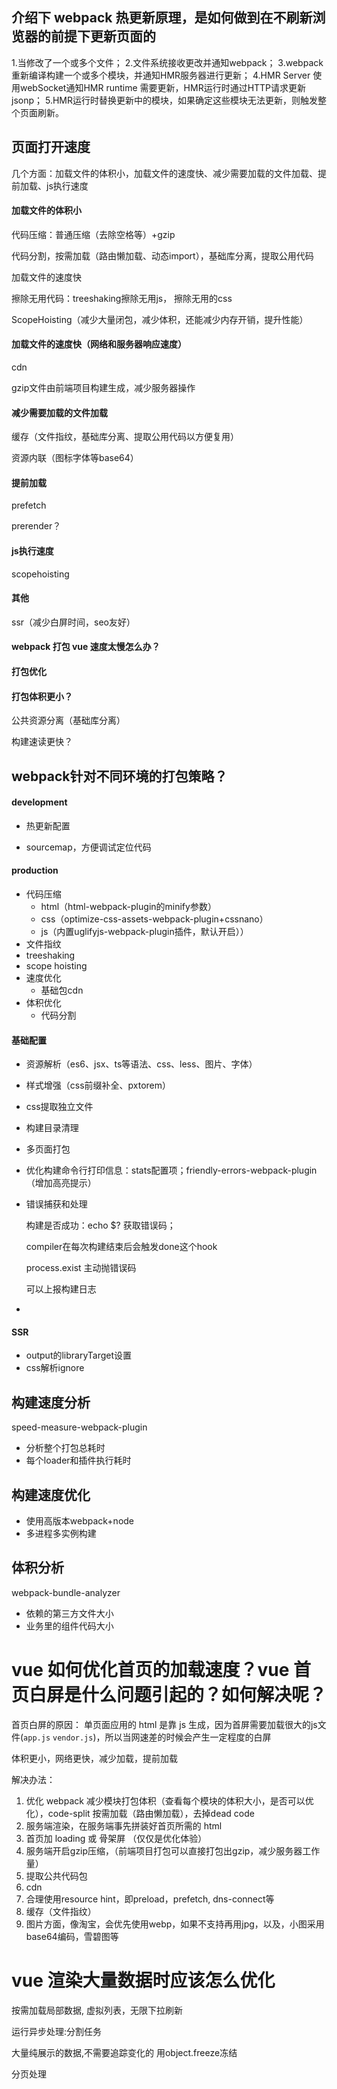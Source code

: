 





## 介绍下 webpack 热更新原理，是如何做到在不刷新浏览器的前提下更新页面的

1.当修改了一个或多个文件；
2.文件系统接收更改并通知webpack；
3.webpack重新编译构建一个或多个模块，并通知HMR服务器进行更新；
4.HMR Server 使用webSocket通知HMR runtime 需要更新，HMR运行时通过HTTP请求更新jsonp；
5.HMR运行时替换更新中的模块，如果确定这些模块无法更新，则触发整个页面刷新。





## 页面打开速度

几个方面：加载文件的体积小，加载文件的速度快、减少需要加载的文件加载、提前加载、js执行速度

#### 加载文件的体积小

代码压缩：普通压缩（去除空格等）+gzip

代码分割，按需加载（路由懒加载、动态import），基础库分离，提取公用代码

加载文件的速度快

擦除无用代码：treeshaking擦除无用js，    擦除无用的css

ScopeHoisting（减少大量闭包，减少体积，还能减少内存开销，提升性能）

#### 加载文件的速度快（网络和服务器响应速度）

cdn

gzip文件由前端项目构建生成，减少服务器操作

#### 减少需要加载的文件加载

缓存（文件指纹，基础库分离、提取公用代码以方便复用）

资源内联（图标字体等base64）

#### 提前加载

prefetch

prerender？

#### js执行速度

scopehoisting

#### 其他

ssr（减少白屏时间，seo友好）







#### webpack 打包 vue 速度太慢怎么办？

#### 打包优化



#### 打包体积更小？

公共资源分离（基础库分离）



构建速读更快？



## webpack针对不同环境的打包策略？

#### development

- 热更新配置

- sourcemap，方便调试定位代码

#### production

- 代码压缩
  - html（html-webpack-plugin的minify参数）
  - css（optimize-css-assets-webpack-plugin+cssnano）
  - js（内置uglifyjs-webpack-plugin插件，默认开启））
- 文件指纹
- treeshaking
- scope hoisting
- 速度优化
  - 基础包cdn
- 体积优化
  - 代码分割

#### 基础配置

- 资源解析（es6、jsx、ts等语法、css、less、图片、字体）
- 样式增强（css前缀补全、pxtorem）
- css提取独立文件
- 构建目录清理
- 多页面打包

- 优化构建命令行打印信息：stats配置项；friendly-errors-webpack-plugin（增加高亮提示）

- 错误捕获和处理

  构建是否成功：echo $? 获取错误码；

  compiler在每次构建结束后会触发done这个hook

  process.exist 主动抛错误码

  可以上报构建日志

- 

#### SSR

- output的libraryTarget设置
- css解析ignore



## 构建速度分析

speed-measure-webpack-plugin

- 分析整个打包总耗时
- 每个loader和插件执行耗时



## 构建速度优化

- 使用高版本webpack+node
- 多进程多实例构建



## 体积分析

webpack-bundle-analyzer

- 依赖的第三方文件大小
- 业务里的组件代码大小







# vue 如何优化首页的加载速度？vue 首页白屏是什么问题引起的？如何解决呢？

首页白屏的原因：
单页面应用的 html 是靠 js 生成，因为首屏需要加载很大的js文件(`app.js` `vendor.js`)，所以当网速差的时候会产生一定程度的白屏



体积更小，网络更快，减少加载，提前加载



解决办法：

1. 优化 webpack 减少模块打包体积（查看每个模块的体积大小，是否可以优化），code-split 按需加载（路由懒加载），去掉dead code
2. 服务端渲染，在服务端事先拼装好首页所需的 html
3. 首页加 loading 或 骨架屏 （仅仅是优化体验）
4. 服务端开启gzip压缩，（前端项目打包可以直接打包出gzip，减少服务器工作量）
5. 提取公共代码包
6. cdn
7. 合理使用resource hint，即preload，prefetch, dns-connect等
8. 缓存（文件指纹）
9. 图片方面，像淘宝，会优先使用webp，如果不支持再用jpg，以及，小图采用base64编码，雪碧图等



# vue 渲染大量数据时应该怎么优化

按需加载局部数据, 虚拟列表，无限下拉刷新

运行异步处理:分割任务

大量纯展示的数据,不需要追踪变化的 用object.freeze冻结

分页处理







